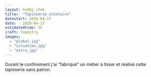 ```yaml
---
layout: hobby_item
title:  "Tapisserie aléatoire"
datestart: 2020-04-17
date:   2020-04-17
estimatedtime: 1h
craft: tapestry
images:
  - "global.jpg"
  - "situation.jpg"
  - "extra.jpg"
---
```

Durant le confinement j'ai "fabriqué" un métier à tisser et réalisé cette tapisserie sans patron.